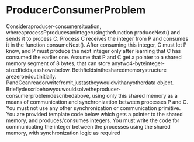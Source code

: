 # ProducerConsumerProblem
Consideraproducer-consumersituation, whereaprocessPproducesanintegerusingthefunction produceNext() and sends it to process C. Process C receives the integer from P and consumes it in the function consumeNext(). After consuming this integer, C must let P know, and P must produce the next integer only after learning that C has consumed the earlier one. Assume that P and C get a pointer to a shared memory segment of 8 bytes, that can store anytwo4-byteinteger-sizedﬁelds,asshownbelow. Bothﬁeldsinthesharedmemorystructure arezeroedoutinitially. PandCcanreadorwritefromit,justastheywouldwithanyotherdata object. Brieﬂydescribehowyouwouldsolvetheproducer-consumerproblemdescribedabove, using only this shared memory as a means of communication and synchronization between processes P and C. You must not use any other synchronization or communication primitive. You are provided template code below which gets a pointer to the shared memory, and produces/consumes integers. You must write the code for communicating the integer between the processes using the shared memory, with synchronization logic as required
